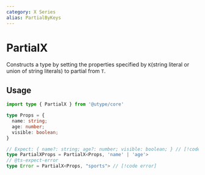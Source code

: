 ```yaml
---
category: X Series
alias: PartialByKeys
---
```


# PartialX

<TypeInfo category="X Series" :alias="['PartialByKeys']" />

Constructs a type by setting the properties specified by `K`(string literal or union of string literals) to partial from `T`.

## Usage

```ts twoslash
import type { PartialX } from '@utype/core'

type Props = {
  name: string;
  age: number;
  visible: boolean;
}

// Expect: { name?: string; age?: number; visible: boolean; } // [!code highlight]
type PartialXProps = PartialX<Props, 'name' | 'age'>
// @ts-expect-error
type Error = PartialX<Props, "sports"> // [!code error]
```
